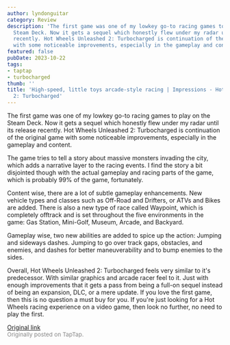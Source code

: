 ```yaml
---
author: lyndonguitar
category: Review
description: 'The first game was one of my lowkey go-to racing games to play on the
  Steam Deck. Now it gets a sequel which honestly flew under my radar until its release
  recently. Hot Wheels Unleashed 2: Turbocharged is continuation of the original game
  with some noticeable improvements, especially in the gameplay and content.'
featured: false
pubDate: 2023-10-22
tags:
- taptap
- turbocharged
thumb: ''
title: 'High-speed, little toys arcade-style racing | Impressions - Hot Wheels Unleashed
  2: Turbocharged'
---
```


The first game was one of my lowkey go-to racing games to play on the Steam Deck. Now it gets a sequel which honestly flew under my radar until its release recently. Hot Wheels Unleashed 2: Turbocharged is continuation of the original game with some noticeable improvements, especially in the gameplay and content.

The game tries to tell a story about massive monsters invading the city, which adds a narrative layer to the racing events. I find the story a bit disjointed though with the actual gameplay and racing parts of the game, which is probably 99% of the game, fortunately.

Content wise, there are a lot of subtle gameplay enhancements. New vehicle types and classes such as Off-Road and Drifters, or ATVs and Bikes are added. There is also a new type of race called Waypoint, which is completely offtrack and is set throughout the five environments in the game: Gas Station, Mini-Golf, Museum, Arcade, and Backyard.

Gameplay wise, two new abilities are added to spice up the action: Jumping and sideways dashes. Jumping to go over track gaps, obstacles, and enemies, and dashes for better maneuverability and  to bump enemies to the sides.

Overall, Hot Wheels Unleashed 2: Turbocharged feels very similar to it's predecessor. With similar graphics and arcade racer feel to it. Just with enough improvements that it gets a pass from being a full-on sequel instead of being an expansion, DLC, or a mere update. If you love the first game, then this is no question a must buy for you. If you're just looking for a Hot Wheels racing experience on a video game, then look no further, no need to play the first.

[Original link](https://www.taptap.io/post/6463742)<br><span style="font-size: 0.95em; color: #888;">Originally posted on TapTap.</span>
